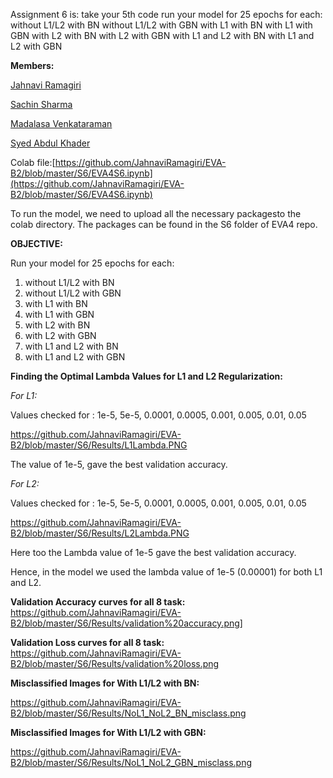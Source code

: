 Assignment 6 is:
take your 5th code
run your model for 25 epochs for each:
without L1/L2 with BN
without L1/L2 with GBN
with L1 with BN
with L1 with GBN
with L2 with BN
with L2 with GBN
with L1 and L2 with BN
with L1 and L2 with GBN

**Members:**

[Jahnavi Ramagiri](https://canvas.instructure.com/courses/1804302/users/25685093)

[Sachin Sharma](https://canvas.instructure.com/courses/1804302/users/23724529)

[Madalasa Venkataraman](https://canvas.instructure.com/courses/1804302/users/25685106)

[Syed Abdul Khader](https://canvas.instructure.com/courses/1804302/users/25685109)

Colab file:[https://github.com/JahnaviRamagiri/EVA-B2/blob/master/S6/EVA4S6.ipynb](https://github.com/JahnaviRamagiri/EVA-B2/blob/master/S6/EVA4S6.ipynb)

To run the model, we need to upload all the necessary packagesto the colab directory. The packages can be found in the S6 folder of EVA4 repo.

**OBJECTIVE:**

Run your model for 25 epochs for each:

1. without L1/L2 with BN
2. without L1/L2 with GBN
3. with L1 with BN
4. with L1 with GBN
5. with L2 with BN
6. with L2 with GBN
7. with L1 and L2 with BN
8. with L1 and L2 with GBN

**Finding the Optimal Lambda Values for L1 and L2 Regularization:**

_For L1:_

Values checked for : 1e-5, 5e-5, 0.0001, 0.0005, 0.001, 0.005, 0.01, 0.05

https://github.com/JahnaviRamagiri/EVA-B2/blob/master/S6/Results/L1Lambda.PNG

The value of 1e-5, gave the best validation accuracy.

_For L2:_

Values checked for : 1e-5, 5e-5, 0.0001, 0.0005, 0.001, 0.005, 0.01, 0.05

https://github.com/JahnaviRamagiri/EVA-B2/blob/master/S6/Results/L2Lambda.PNG

Here too the Lambda value of 1e-5 gave the best validation accuracy.

Hence, in the model we used the lambda value of 1e-5 (0.00001) for both L1 and L2.

**Validation Accuracy curves for all 8 task:**  https://github.com/JahnaviRamagiri/EVA-B2/blob/master/S6/Results/validation%20accuracy.png]

**Validation Loss curves for all 8 task:** 
https://github.com/JahnaviRamagiri/EVA-B2/blob/master/S6/Results/validation%20loss.png

**Misclassified Images for With L1/L2 with BN:**

https://github.com/JahnaviRamagiri/EVA-B2/blob/master/S6/Results/NoL1_NoL2_BN_misclass.png

**Misclassified Images for With L1/L2 with GBN:**

https://github.com/JahnaviRamagiri/EVA-B2/blob/master/S6/Results/NoL1_NoL2_GBN_misclass.png
